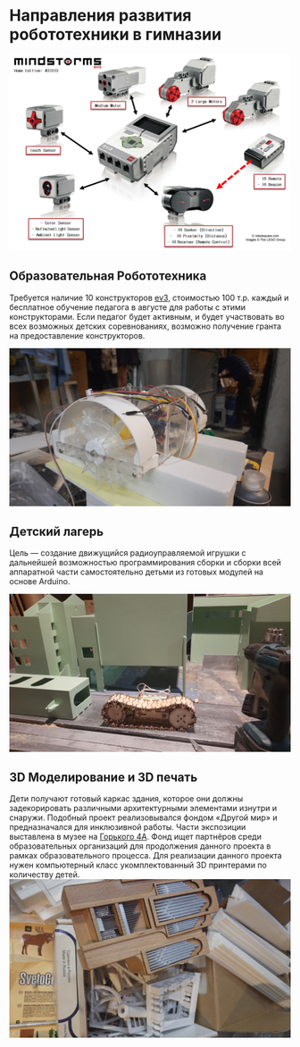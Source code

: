 # Направления развития робототехники в гимназии
![Конструктор ev3](img/EV3Hardware-large.jpg)

## Образовательная Робототехника
Требуется наличие 10 конструкторов [ev3](https://educube.ru/products/bazovyy-nabor-lego-mindstorms-education-ev3/), стоимостью 100 т.р. каждый и бесплатное обучение педагога в августе для работы с этими конструкторами. Если педагог будет активным, и будет участвовать во всех возможных детских соревнованиях, возможно получение гранта на предоставление конструкторов.

![Модель колесного теплохода](/img/wheeled.jpg)
## Детский лагерь
Цель — создание движущийся радиоуправляемой игрушки с дальнейшей возможностью программирования сборки и сборки всей аппаратной части самостоятельно детьми из готовых модулей на основе Arduino.

![Радиоуправляемый танк на фоне готового каркаса здания](/img/tank.jpg)
## 3D Моделирование и 3D печать
Дети получают готовый каркас здания, которое они должны задекорировать различными архитектурными элементами изнутри и снаружи. Подобный проект реализовывался фондом «Другой мир» и предназначался для инклюзивной работы. Части экспозиции выставлена в музее на [Горького 4А](https://nashural.ru/mesta/sverdlovskaya-oblast/ekaterinburg/muzey-arhitektury-i-dizajna-urgahu/). Фонд ищет партнёров среди образовательных организаций для продолжения данного проекта в рамках образовательного процесса. Для реализации данного проекта нужен компьютерный класс укомплектованный 3D принтерами по количеству детей.
![Архитектурные элементы для декорации](/img/architectural.jpg)